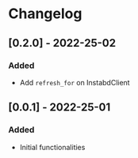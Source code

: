 # Changelog

## [0.2.0] - 2022-25-02

### Added

- Add `refresh_for` on InstabdClient

## [0.0.1] - 2022-25-01

### Added

- Initial functionalities
